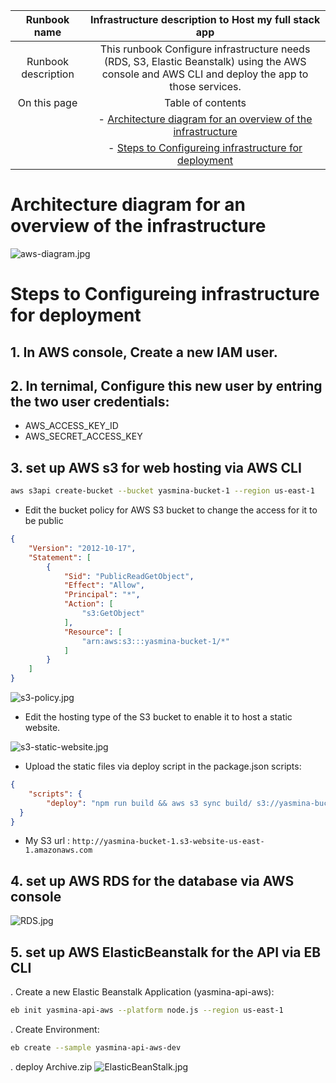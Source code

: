 | Runbook name       | Infrastructure description to Host my full stack app  |
| :---------: | :-------------------------------: |
| Runbook description|   This runbook Configure infrastructure needs (RDS, S3, Elastic Beanstalk) using the AWS console and AWS CLI and deploy the app to those services.   |
| On this page       |                 Table of contents                  |
|                       |- [Architecture diagram for an overview of the infrastructure](#architecture-diagram-for-an-overview-of-the-infrastructure)                                                       |
|                       |- [Steps to Configureing infrastructure for deployment](#steps-to-configureing-infrastructure-for-deployment)


# Architecture diagram for an overview of the infrastructure
![aws-diagram.jpg](../screenshots/FronendS3/AWS-diagram.jpg)
# Steps to Configureing infrastructure for deployment
## 1. In AWS console, Create a new IAM user. 
## 2. In ternimal, Configure this new user by entring the two user credentials:
- AWS_ACCESS_KEY_ID
- AWS_SECRET_ACCESS_KEY
## 3. set up AWS s3 for web hosting via AWS CLI
```bash
aws s3api create-bucket --bucket yasmina-bucket-1 --region us-east-1
```
- Edit the bucket policy for AWS S3 bucket to change the access for it to be public
```json
{
    "Version": "2012-10-17",
    "Statement": [
        {
            "Sid": "PublicReadGetObject",
            "Effect": "Allow",
            "Principal": "*",
            "Action": [
                "s3:GetObject"
            ],
            "Resource": [
                "arn:aws:s3:::yasmina-bucket-1/*"
            ]
        }
    ]
}
```
![s3-policy.jpg](../screenshots/FronendS3/screencapture-aws-amazon-s3-buckets-yasmina-bucket-1.png)

- Edit the hosting type of the S3 bucket to enable it to host a static website.

![s3-static-website.jpg](../screenshots/FronendS3/screencapture-s3-console--yasmina-bucket-1-property-website-edit.png)

- Upload the static files via deploy script in the package.json scripts:
```json
{
    "scripts": {
        "deploy": "npm run build && aws s3 sync build/ s3://yasmina-bucket-1"
  }
}
```

- My S3 url : `http://yasmina-bucket-1.s3-website-us-east-1.amazonaws.com`


## 4. set up AWS RDS for the database via AWS console

![RDS.jpg](../screenshots/DB-RDS/screencapture-console-aws-amazon-rds.png)

## 5. set up AWS ElasticBeanstalk for the API via EB CLI
. Create a new Elastic Beanstalk Application (yasmina-api-aws):
```bash
eb init yasmina-api-aws --platform node.js --region us-east-1
```
. Create Environment:
```bash
eb create --sample yasmina-api-aws-dev
```
. deploy Archive.zip
![ElasticBeanStalk.jpg](../screenshots/API-Elastic-Beanstalk/screencapture-console-aws-amazon-elasticbeanstalk.png)





